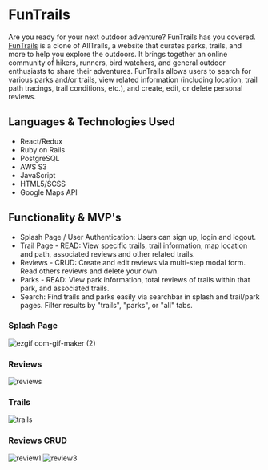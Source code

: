 # FunTrails

Are you ready for your next outdoor adventure? FunTrails has you covered. [FunTrails](https://fun-trails.herokuapp.com/) is a clone of AllTrails, a website that curates parks, trails, and more to help you explore the outdoors. It brings together an online community of hikers, runners, bird watchers, and general outdoor enthusiasts to share their adventures. FunTrails allows users to search for various parks and/or trails, view related information (including location, trail path tracings, trail conditions, etc.), and create, edit, or delete personal reviews. 

## Languages & Technologies Used
  * React/Redux
  * Ruby on Rails
  * PostgreSQL
  * AWS S3
  * JavaScript
  * HTML5/SCSS
  * Google Maps API

## Functionality & MVP's
  * Splash Page / User Authentication: Users can sign up, login and logout.
  * Trail Page - READ: View specific trails, trail information, map location and path, associated reviews and other related trails.
  * Reviews - CRUD: Create and edit reviews via multi-step modal form. Read others reviews and delete your own.
  * Parks - READ: View park information, total reviews of trails within that park, and associated trails. 
  * Search: Find trails and parks easily via searchbar in splash and trail/park pages. Filter results by "trails", "parks", or "all" tabs.

### Splash Page
![ezgif com-gif-maker (2)](https://user-images.githubusercontent.com/40174573/173404436-1876e1a9-2164-4dfc-b3b6-268e9038cb70.gif)

### Reviews
![reviews](https://user-images.githubusercontent.com/40174573/173405520-3902e991-b569-4080-8911-87b7d6a44b9c.gif)

### Trails
![trails](https://user-images.githubusercontent.com/40174573/173401885-c62df671-1cb4-4fea-85e3-46fdadf8e8f4.png)

### Reviews CRUD

![review1](https://user-images.githubusercontent.com/40174573/173402014-b26d5266-2fc0-4f46-83a6-f654944b8a39.png)
![review3](https://user-images.githubusercontent.com/40174573/173402622-a8a8fdbd-5b71-4d6b-a401-5f930b09a3b9.png)
